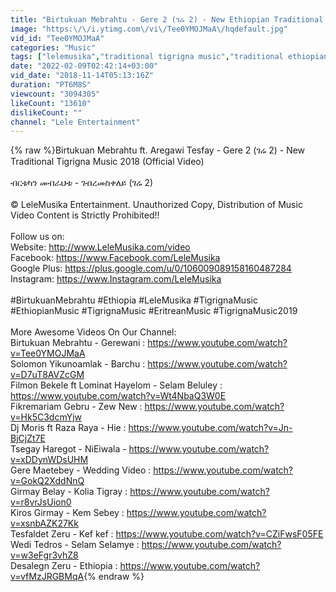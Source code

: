 ```yaml
---
title: "Birtukuan Mebrahtu - Gere 2 (ገሬ 2) - New Ethiopian Traditional Tigrigna Music 2018 | Official Video"
image: "https:\/\/i.ytimg.com\/vi\/Tee0YMOJMaA\/hqdefault.jpg"
vid_id: "Tee0YMOJMaA"
categories: "Music"
tags: ["lelemusika","traditional tigrigna music","traditional ethiopian music 2018"]
date: "2022-02-09T02:42:14+03:00"
vid_date: "2018-11-14T05:13:16Z"
duration: "PT6M8S"
viewcount: "3094305"
likeCount: "13610"
dislikeCount: ""
channel: "Lele Entertainment"
---
```

{% raw %}Birtukuan Mebrahtu ft. Aregawi Tesfay - Gere 2 (ገሬ 2) - New Traditional Tigrigna Music 2018 (Official Video)<br /><br />ብርቱካን መብራህቱ - ገብረመስቀለይ (ገሬ 2)<br /><br />© LeleMusika Entertainment. Unauthorized Copy, Distribution of Music Video Content is Strictly Prohibited!!<br /><br />Follow us on:<br />Website: <a rel="nofollow" target="blank" href="http://www.LeleMusika.com/video">http://www.LeleMusika.com/video</a><br />Facebook: <a rel="nofollow" target="blank" href="https://www.Facebook.com/LeleMusika">https://www.Facebook.com/LeleMusika</a><br />Google Plus: <a rel="nofollow" target="blank" href="https://plus.google.com/u/0/106009089158160487284">https://plus.google.com/u/0/106009089158160487284</a><br />Instagram: <a rel="nofollow" target="blank" href="https://www.Instagram.com/LeleMusika">https://www.Instagram.com/LeleMusika</a><br /><br />#BirtukuanMebrahtu #Ethiopia #LeleMusika #TigrignaMusic<br />#EthiopianMusic #TigrignaMusic #EritreanMusic #TigrignaMusic2019<br /><br />More Awesome Videos On Our Channel:<br />Birtukuan Mebrahtu - Gerewani : <a rel="nofollow" target="blank" href="https://www.youtube.com/watch?v=Tee0YMOJMaA">https://www.youtube.com/watch?v=Tee0YMOJMaA</a><br />Solomon Yikunoamlak - Barchu : <a rel="nofollow" target="blank" href="https://www.youtube.com/watch?v=D7uT8AVZcGM">https://www.youtube.com/watch?v=D7uT8AVZcGM</a><br />Filmon Bekele ft Lominat Hayelom - Selam Beluley : <a rel="nofollow" target="blank" href="https://www.youtube.com/watch?v=Wt4NbaQ3W0E">https://www.youtube.com/watch?v=Wt4NbaQ3W0E</a><br />Fikremariam Gebru - Zew New : <a rel="nofollow" target="blank" href="https://www.youtube.com/watch?v=Hk5C3dcmYjw">https://www.youtube.com/watch?v=Hk5C3dcmYjw</a><br />Dj Moris ft Raza Raya - Hie : <a rel="nofollow" target="blank" href="https://www.youtube.com/watch?v=Jn-BjCjZt7E">https://www.youtube.com/watch?v=Jn-BjCjZt7E</a><br />Tsegay Haregot - NiEiwala - <a rel="nofollow" target="blank" href="https://www.youtube.com/watch?v=xDDynWDsUHM">https://www.youtube.com/watch?v=xDDynWDsUHM</a><br />Gere Maetebey - Wedding Video : <a rel="nofollow" target="blank" href="https://www.youtube.com/watch?v=GokQ2XddNnQ">https://www.youtube.com/watch?v=GokQ2XddNnQ</a><br />Girmay Belay - Kolia Tigray : <a rel="nofollow" target="blank" href="https://www.youtube.com/watch?v=r8vrJsUion0">https://www.youtube.com/watch?v=r8vrJsUion0</a><br />Kiros Girmay - Kem Sebey : <a rel="nofollow" target="blank" href="https://www.youtube.com/watch?v=xsnbAZK27Kk">https://www.youtube.com/watch?v=xsnbAZK27Kk</a><br />Tesfaldet Zeru - Kef kef : <a rel="nofollow" target="blank" href="https://www.youtube.com/watch?v=CZiFwsF05FE">https://www.youtube.com/watch?v=CZiFwsF05FE</a><br />Wedi Tedros - Selam Selamye : <a rel="nofollow" target="blank" href="https://www.youtube.com/watch?v=w3eFgr3vhZ8">https://www.youtube.com/watch?v=w3eFgr3vhZ8</a><br />Desalegn Zeru - Ethiopia : <a rel="nofollow" target="blank" href="https://www.youtube.com/watch?v=vfMzJRGBMqA">https://www.youtube.com/watch?v=vfMzJRGBMqA</a>{% endraw %}
